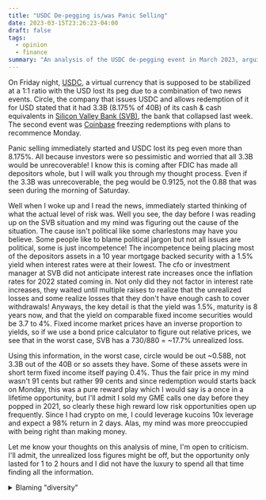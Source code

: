 ```yaml
---
title: "USDC De-pegging is/was Panic Selling"
date: 2023-03-15T23:26:23-04:00
draft: false
tags:
  - opinion
  - finance
summary: "An analysis of the USDC de-pegging event in March 2023, arguing that the drop below 1:1 USD was primarily due to panic selling rather than fundamental risk, and discussing the author's perspective on the Silicon Valley Bank collapse."
---
```


On Friday night, [USDC](https://www.circle.com/en/usdc), a virtual currency that is supposed to be stabilized at a 1:1 ratio with the USD lost its peg due to a combination of two news events. Circle, the company that issues USDC and allows redemption of it for USD stated that it had 3.3B (8.175% of 40B) of its cash & cash equivalents in [Silicon Valley Bank (SVB)](https://en.wikipedia.org/wiki/Silicon_Valley_Bank), the bank that collapsed last week. The second event was [Coinbase](https://twitter.com/coinbase/status/1634399032767307776) freezing redemptions with plans to recommence Monday.

Panic selling immediately started and USDC lost its peg even more than 8.175%. All because investors were so pessimistic and worried that all 3.3B would be unrecoverable! I know this is coming after FDIC has made all depositors whole, but I will walk you through my thought process. Even if the 3.3B was unrecoverable, the peg would be 0.9125, not the 0.88 that was seen during the morning of Saturday.

Well when I woke up and I read the news, immediately started thinking of what the actual level of risk was. Well you see, the day before I was reading up on the SVB situation and my mind was figuring out the cause of the situation. The cause isn't political like some charlestons may have you believe. Some people like to blame political jargon but not all issues are political, some is just incompetence! The incompetence being placing most of the depositors assets in a 10 year mortgage backed security with a 1.5% yield when interest rates were at their lowest. The cfo or investment manager at SVB did not anticipate interest rate increases once the inflation rates for 2022 stated coming in. Not only did they not factor in interest rate increases, they waited until multiple raises to realize that the unrealized losses and some realize losses that they don't have enough cash to cover withdrawals! Anyways, the key detail is that the yield was 1.5%, maturity is 8 years now, and that the yield on comparable fixed income securities would be 3.7 to 4%. Fixed income market prices have an inverse proportion to yields, so if we use a bond price calculator to figure out relative prices, we see that in the worst case, SVB has a 730/880 = ~17.7% unrealized loss.

Using this information, in the worst case, circle would be out ~0.58B, not 3.3B out of the 40B or so assets they have. Some of these assets were in short term fixed income itself paying 0.4%. Thus the fair price in my mind wasn't 91 cents but rather 99 cents and since redemption would starts back on Monday, this was a pure reward play which I would say is a once in a lifetime opportunity, but I'll admit I sold my GME calls one day before they popped in 2021, so clearly these high reward low risk opportunities open up frequently. Since I had crypto on me, I could leverage kucoins 10x leverage and expect a 98% return in 2 days. Alas, my mind was more preoccupied with being right than making money.

Let me know your thoughts on this analysis of mine, I'm open to criticism. I'll admit, the unrealized loss figures might be off, but the opportunity only lasted for 1 to 2 hours and I did not have the luxury to spend all that time finding all the information.

<details><summary>Blaming "diversity"</summary>

Some people, WSJ included, like to point out that the bank failed because of diversity initiatives. This is very disingenuous.
First of all, management is 100% white in terms of race and not a single woman on management is in a position that is not stereotypically dominated by men. Second of all, diversity has nothing to do with intelligence! Diversity doesn't reduce critical thinking (unless it is done wrong) and it doesn't improve critical thinking unless cultural differences or differing experiences are taken advantage of. The only way diversity could have caused this bank failure is if there was a culture that promoted minimizing shareholder valuation.

This whole situation is like that movie Margin Call, except the person working in risk is non-existent (Chief of Risk was vacant for 8 months while interest rates were being raised). Clearly, the people to blame for SVB's collapse is management and then the board, although can the board really be blamed when it is management that was supposed to manage the company properly?

</details>
